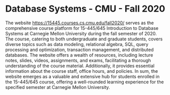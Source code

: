 # Database Systems - CMU - Fall 2020

The website https://15445.courses.cs.cmu.edu/fall2020/ serves as the comprehensive course platform for 15-445/645 Introduction to Database Systems at Carnegie Mellon University during the fall semester of 2020. The course, catering to both undergraduate and graduate students, covers diverse topics such as data modeling, relational algebra, SQL, query processing and optimization, transaction management, and distributed databases. The website offers a wealth of resources, including lecture notes, slides, videos, assignments, and exams, facilitating a thorough understanding of the course material. Additionally, it provides essential information about the course staff, office hours, and policies. In sum, the website emerges as a valuable and extensive hub for students enrolled in the 15-445/645 course, offering a well-rounded learning experience for the specified semester at Carnegie Mellon University.
